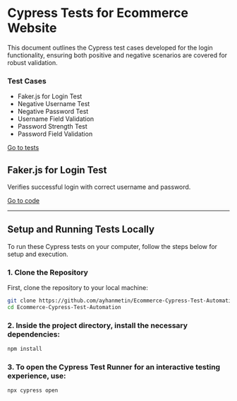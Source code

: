 # Cypress Tests for Ecommerce Website

This document outlines the Cypress test cases developed for the login functionality, ensuring both positive and negative scenarios are covered for robust validation.

### Test Cases

- Faker.js for Login Test
- Negative Username Test
- Negative Password Test
- Username Field Validation
- Password Strength Test
- Password Field Validation


[Go to tests](https://github.com/ayhanmetin/Login-Page-Cypress-Test-Automation/tree/main/cypress/cypress_LoginPage_ScreenShot)


## Faker.js for Login Test

Verifies successful login with correct username and password.

[Go to code](https://github.com/ayhanmetin/Ecommerce-Cypress-Test-Automation/blob/main/cypress/e2e/E-commerce_Test_File/Fakerjs_Login_Test.cy.js)



---------------------------------------------------------


## Setup and Running Tests Locally

To run these Cypress tests on your computer, follow the steps below for setup and execution.

### 1. Clone the Repository

First, clone the repository to your local machine:

```bash
git clone https://github.com/ayhanmetin/Ecommerce-Cypress-Test-Automation
cd Ecommerce-Cypress-Test-Automation
```

### 2. Inside the project directory, install the necessary dependencies:

```bash
npm install
```

### 3. To open the Cypress Test Runner for an interactive testing experience, use:

```bash
npx cypress open
```


